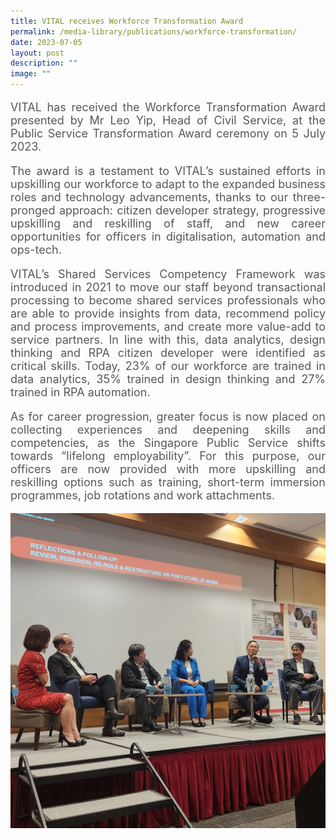 ```yaml
---
title: VITAL receives Workforce Transformation Award
permalink: /media-library/publications/workforce-transformation/
date: 2023-07-05
layout: post
description: ""
image: ""
---
```

<p style="font-size: 18px;color:#585858;text-align:justify;">
VITAL has received the Workforce Transformation Award presented by Mr&nbsp;Leo Yip, Head of Civil Service, at the Public Service Transformation Award ceremony on 5 July 2023.
</p>

<p style="font-size: 18px;color:#585858;text-align:justify;">
The award is a testament to VITAL’s sustained efforts in upskilling our workforce to adapt to the expanded business roles and technology advancements, thanks to our three-pronged approach: citizen developer strategy, progressive upskilling and reskilling of staff, and new career opportunities for officers in digitalisation, automation and ops-tech.
</p>

<p style="font-size: 18px;color:#585858;text-align:justify;">
VITAL’s Shared Services Competency Framework was introduced in 2021 to move our staff beyond transactional processing to become shared services professionals who are able to provide insights from data, recommend policy and process improvements, and create more value-add to service partners. In line with this, data analytics, design thinking and RPA citizen developer were identified as critical skills. Today, 23% of our workforce are trained in data analytics, 35% trained in design thinking and 27% trained in RPA automation.
</p>

<p style="font-size: 18px;color:#585858;text-align:justify;">
As for career progression, greater focus is now placed on collecting experiences and deepening skills and competencies, as the Singapore Public Service shifts towards “lifelong employability”. For this purpose, our officers are now provided with more upskilling and reskilling options such as training, short-term immersion programmes, job rotations and work attachments.
</p>

<img src="/images/Media/hcs 001.jpg">
<br>
